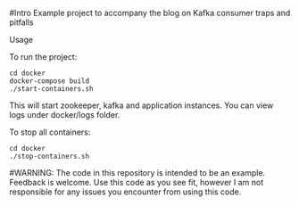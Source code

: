 #Intro
Example project to accompany the blog on Kafka consumer traps and pitfalls

Usage

To run the project:
```
cd docker
docker-compose build
./start-containers.sh
```
This will start zookeeper, kafka and application instances.
You can view logs under docker/logs folder.

To stop all containers:
```
cd docker
./stop-containers.sh
```

#WARNING:
The code in this repository is intended to be an example.
Feedback is welcome.
Use this code as you see fit, however I am not responsible for any issues you encounter from using this code.
